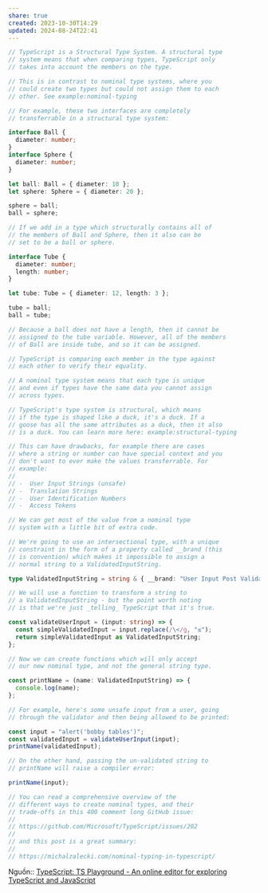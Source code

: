 ```yaml
---
share: true
created: 2023-10-30T14:29
updated: 2024-08-24T22:41
---
```

```ts
// TypeScript is a Structural Type System. A structural type
// system means that when comparing types, TypeScript only
// takes into account the members on the type.

// This is in contrast to nominal type systems, where you
// could create two types but could not assign them to each
// other. See example:nominal-typing

// For example, these two interfaces are completely
// transferrable in a structural type system:

interface Ball {
  diameter: number;
}
interface Sphere {
  diameter: number;
}

let ball: Ball = { diameter: 10 };
let sphere: Sphere = { diameter: 20 };

sphere = ball;
ball = sphere;

// If we add in a type which structurally contains all of
// the members of Ball and Sphere, then it also can be
// set to be a ball or sphere.

interface Tube {
  diameter: number;
  length: number;
}

let tube: Tube = { diameter: 12, length: 3 };

tube = ball;
ball = tube;

// Because a ball does not have a length, then it cannot be
// assigned to the tube variable. However, all of the members
// of Ball are inside tube, and so it can be assigned.

// TypeScript is comparing each member in the type against
// each other to verify their equality.

// A nominal type system means that each type is unique
// and even if types have the same data you cannot assign
// across types.

// TypeScript's type system is structural, which means
// if the type is shaped like a duck, it's a duck. If a
// goose has all the same attributes as a duck, then it also
// is a duck. You can learn more here: example:structural-typing

// This can have drawbacks, for example there are cases
// where a string or number can have special context and you
// don't want to ever make the values transferrable. For
// example:
//
// -  User Input Strings (unsafe)
// -  Translation Strings
// -  User Identification Numbers
// -  Access Tokens

// We can get most of the value from a nominal type
// system with a little bit of extra code.

// We're going to use an intersectional type, with a unique
// constraint in the form of a property called __brand (this
// is convention) which makes it impossible to assign a
// normal string to a ValidatedInputString.

type ValidatedInputString = string & { __brand: "User Input Post Validation" };

// We will use a function to transform a string to
// a ValidatedInputString - but the point worth noting
// is that we're just _telling_ TypeScript that it's true.

const validateUserInput = (input: string) => {
  const simpleValidatedInput = input.replace(/\</g, "≤");
  return simpleValidatedInput as ValidatedInputString;
};

// Now we can create functions which will only accept
// our new nominal type, and not the general string type.

const printName = (name: ValidatedInputString) => {
  console.log(name);
};

// For example, here's some unsafe input from a user, going
// through the validator and then being allowed to be printed:

const input = "alert('bobby tables')";
const validatedInput = validateUserInput(input);
printName(validatedInput);

// On the other hand, passing the un-validated string to
// printName will raise a compiler error:

printName(input);

// You can read a comprehensive overview of the
// different ways to create nominal types, and their
// trade-offs in this 400 comment long GitHub issue:
//
// https://github.com/Microsoft/TypeScript/issues/202
//
// and this post is a great summary:
//
// https://michalzalecki.com/nominal-typing-in-typescript/
```

Nguồn:: [TypeScript: TS Playground - An online editor for exploring TypeScript and JavaScript](https://www.typescriptlang.org/play/?#code/PTAEEFQOwewWwJZQIYBtQBcCeAHApqAM5aEZ5yhx7JSGYAWyGo1AxvZrgQnQK5QIAjrzwAoEKBoATFgDc8UUAgBmnfHUbyGBQsiqgpTZKCwxeoVjVjNkhQggDmUcWGSsATjDtq8hAHSiLqAAKlwAyh4IOBgA5HTY+EQkZBQ8RBjuvKwYvO5oADSgAO70COyU1LRBKto+SnSEjPgyqAgA1gTGUllthQixdF09fqAAkqrIQQ4wXgSMg6joGPQ6ep0YGQgARrxkg4MGPYXLCko2qIQw1QfdrG0jAJpmFjSgqNTuinAw7nN4vwAuFgADz0OHeANImWyuTQAFoEkgHIEJMFSnRLIpNAQpHkils3G1CIVlD8QWD3tpfpJqZZCL4giV-p10u4kaAyVBeHAtv8XljkFpCPhWAg0BYYFAyMCbFAZKZeEEpJKYswijRmBgYHI+XBkB1arI0CJ4nlaMp-nktu8RgAxH5BPCguDgvAAlxBOGgUAAVXp7jGUBwu1AYU2UAcdAAFPxdBaAJSe73BM2EVBMBCS0PhyNJ33+sZSBQYFRlDNZgBy3N57kIefArFYvjowRgHSqQQA6gRMaAHHhmN9SBzVCdQEbUCJQMpPBRjLBECgllwgsRSORiv0OMZWhtKVt+iOQRljKwYEWAl28DFqdN2VrQLx6ZJFEgyLW8NlM0ufIUilvJEfARhDECQz1oE83yURQx1JdwKBgCZQBwTx8HcbAXkWPAZAAfRwrYzRkKNlh4a4JSgeQpW-eNilKco9Q6OhDwQF0vHsa0CAfWx7CcSQglgeDxShe9tWMAA1NAEEMMgpFGINdjDNkI0vBICAk1ppOwuTgwwRT2QAXlZdkADJQAAb1APCCOkIEACI-T5bSQwABS8Zh1Kk8soFs0AAF8AG4UTAbtN0WR9n2MZR+C-LMHxPc0fjnIyI0wK4JHEyTNNk+TdJzUAvR2TUVmQmAoKKH5lmgGASwjMjliYYpr2pAArJ9mBwshFiRHCQnCSJogYBr+jiTBMjwS9wOHCdPLIBz3Cc5hDKjJAdKBYSIxo-SAD5zNEb1JuYewXXeDysoW0BDJW3Y-F+cE3DwKNgAAHQAHmABxClswATIls+NAu9X4ck+IgWNdU6mC0nLJDocGZIWvSI0CgKgtACsYCKRr+QsX4IenaKS0lOgSjKDh-zCyVUCwSRGzwaIgjMAMoDwDGFyQcVVMKaQqqKgh+yZvJ0HWhwfAmwnmBQt8KzWC7QCjFAqCBWHIZ0hGHE2nazL28jLhtVAYAcOW1j+0RkaCe0AydCk8EKFZfhGy59FjZALWgnTp1nQCn3+Qo71qiRlk8XgHA4MdpukskuZORReXZNA9aKbDUtAXlkKUmT3VEA7XZDQzbLQf4MCjGIthgLYtipjBkA4wgYnjWzAqzsOIeyt3DKb2b-QW5acuNiWpSlqgo3b5XdmNoIAHkYOK6rbdARg5UKHBuPvYr+DhYeZCF1Kgj7jAB4IMn0DyHgWTPF0EHeC33E8dwM93-fu50seJCecxexxmRT3gFC8BWWgEC0DAeQ7hZAIGZkeE4SoVAWl+FKYoyASBJw8NQMgVVFzsy4MSF8MgTgIHcEEE8RY4SIWUExKeaQAAsAAGKhEo4BUDgXrFKABxfoAAJXgWx6iEBEO6EAQR6AbBwIQAEIAHBbk4X4M+wAACyZRPCXGUBgYAoR8ARDZNEYAPAeG+GAAAJioXoj06U5QMDSDgNy9RAIOBxodbkep3BYD4cAARQiREgEQOwNAAAvfOdwEBSPgMAVmS4ES4CRHCJAYT1D9WUaIIAA)